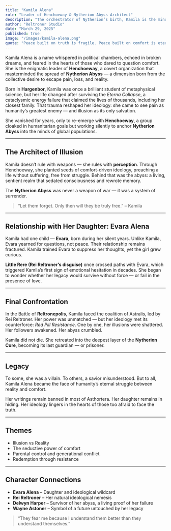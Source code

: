 ```yaml
---
title: "Kamila Alena"
role: "Leader of Henchoeway & Nytherion Abyss Architect"
description: "The orchestrator of Nytherion’s birth, Kamila is the mind behind the world's deepest illusions."
author: "Reltroner Studio"
date: "March 29, 2025"
published: true
image: "/images/kamila-alena.png"
quote: "Peace built on truth is fragile. Peace built on comfort is eternal."
---
```


Kamila Alena is a name whispered in political chambers, echoed in broken dreams, and feared in the hearts of those who dared to question comfort. She is the enigmatic leader of **Henchoeway**, a covert organization that masterminded the spread of **Nytherion Abyss** — a dimension born from the collective desire to escape pain, loss, and reality.

Born in **Hargenbor**, Kamila was once a brilliant student of metaphysical science, but her life changed after surviving the *Eterna Collapse*, a cataclysmic energy failure that claimed the lives of thousands, including her closest family. That trauma reshaped her ideology: she came to see pain as humanity’s greatest enemy — and illusion as its only salvation.

She vanished for years, only to re-emerge with **Henchoeway**, a group cloaked in humanitarian goals but working silently to anchor **Nytherion Abyss** into the minds of global populations.

---

## The Architect of Illusion
Kamila doesn’t rule with weapons — she rules with **perception**. Through Henchoeway, she planted seeds of comfort-driven ideology, preaching a life without suffering, free from struggle. Behind that was the abyss: a living, sentient realm that sedated consciousness and rewrote memory.

The **Nytherion Abyss** was never a weapon of war — it was a system of surrender.

> “Let them forget. Only then will they be truly free.” – Kamila

---

## Relationship with Her Daughter: Evara Alena
Kamila had one child — **Evara**, born during her silent years. Unlike Kamila, Evara yearned for questions, not peace. Their relationship remains fractured. Kamila trained Evara to suppress her thoughts, yet the girl grew curious.

**Little Rere (Rei Reltroner’s disguise)** once crossed paths with Evara, which triggered Kamila’s first sign of emotional hesitation in decades. She began to wonder whether her legacy would survive without force — or fail in the presence of love.

---

## Final Confrontation
In the Battle of **Reltronepolis**, Kamila faced the coalition of Astralis, led by Rei Reltroner. Her power was unmatched — but her ideology met its counterforce: *Red Pill Resistance*. One by one, her illusions were shattered. Her followers awakened. Her abyss crumbled.

Kamila did not die. She retreated into the deepest layer of the **Nytherion Core**, becoming its last guardian — or prisoner.

---

## Legacy
To some, she was a villain. To others, a savior misunderstood. But to all, Kamila Alena became the face of humanity’s eternal struggle between reality and comfort.

Her writings remain banned in most of Asthortera. Her daughter remains in hiding. Her ideology lingers in the hearts of those too afraid to face the truth.

---

## Themes
- Illusion vs Reality
- The seductive power of comfort
- Parental control and generational conflict
- Redemption through resistance

---

## Character Connections
- **Evara Alena** – Daughter and ideological wildcard
- **Rei Reltroner** – Her natural ideological nemesis
- **Delwyn Harper** – Survivor of her abyss, a living proof of her failure
- **Wayne Astoner** – Symbol of a future untouched by her legacy

> “They fear me because I understand them better than they understand themselves.”
